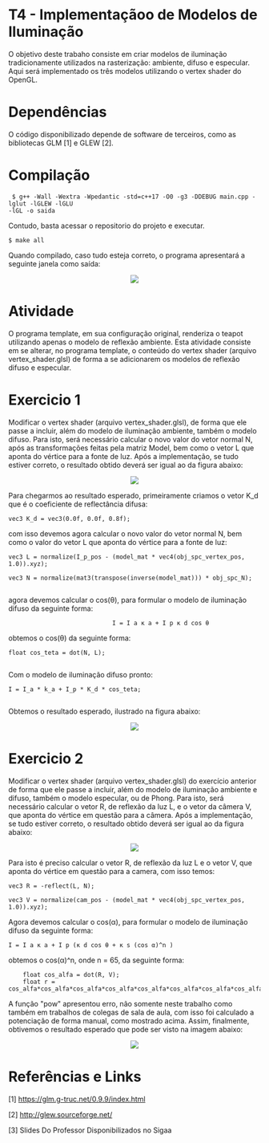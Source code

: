 # T4 - Implementaçãoo de Modelos de Iluminação

O objetivo deste trabaho consiste em criar modelos de iluminação tradicionamente utilizados na rasterização: ambiente, difuso e especular. Aqui será implementado os três modelos utilizando o vertex shader do OpenGL.  

# Dependências 

O código disponibilizado depende de software de terceiros, como as bibliotecas GLM [1] e GLEW [2].

# Compilação
```` 
 $ g++ -Wall -Wextra -Wpedantic -std=c++17 -O0 -g3 -DDEBUG main.cpp -lglut -lGLEW -lGLU
-lGL -o saida
````
Contudo, basta acessar o repositorio do projeto e executar.

````        
$ make all
````

Quando compilado, caso tudo esteja correto, o programa apresentará a seguinte janela como saída: 

<p align="center">
  <img src="https://github.com/GuilhermeMRodrigues/Computacao_Grafica/blob/master/imagens/xicara1.jpeg" />
</p>

# Atividade

O programa template, em sua configuração original, renderiza o teapot utilizando apenas o modelo
de reflexão ambiente. Esta atividade consiste em se alterar, no programa template, o conteúdo do
vertex shader (arquivo vertex_shader.glsl) de forma a se adicionarem os modelos de reflexão difuso
e especular.

# Exercicio 1

Modificar o vertex shader (arquivo vertex_shader.glsl), de forma que ele passe a incluir, além do
modelo de iluminação ambiente, também o modelo difuso. Para isto, será necessário calcular o novo
valor do vetor normal N, após as transformações feitas pela matriz Model, bem como o vetor L que
aponta do vértice para a fonte de luz. Após a implementação, se tudo estiver correto, o resultado obtido deverá ser igual ao da figura abaixo:

<p align="center">
  <img src="https://github.com/GuilhermeMRodrigues/Computacao_Grafica/blob/master/imagens/questao1.jpeg" />
</p>

Para chegarmos ao resultado esperado, primeiramente criamos o vetor K_d que é o coeficiente de reflectância difusa:
````        
vec3 K_d = vec3(0.0f, 0.0f, 0.8f);
````
com isso devemos agora calcular o novo valor do vetor normal N, bem como o valor do vetor L que aponta do vértice para a fonte de luz: 

````        
vec3 L = normalize(I_p_pos - (model_mat * vec4(obj_spc_vertex_pos, 1.0)).xyz);
   
vec3 N = normalize(mat3(transpose(inverse(model_mat))) * obj_spc_N);
   
````
agora devemos calcular o cos(θ), para formular o modelo de iluminação difuso da seguinte forma: 
          
                                 I = I a κ a + I p κ d cos θ

obtemos o cos(θ) da seguinte forma:
````        
float cos_teta = dot(N, L);
   
````
Com o modelo de iluminação difuso pronto:

````        
I = I_a * k_a + I_p * K_d * cos_teta;
   
````
Obtemos o resultado esperado, ilustrado na figura abaixo: 

<p align="center">
  <img src="https://github.com/GuilhermeMRodrigues/Computacao_Grafica/blob/master/imagens/xicara_exercicio1.jpeg" />
</p>

# Exercicio 2
Modificar o vertex shader (arquivo vertex_shader.glsl) do exercício anterior de forma que ele passe
a incluir, além do modelo de iluminação ambiente e difuso, também o modelo especular, ou de Phong.
Para isto, será necessário calcular o vetor R, de reflexão da luz L, e o vetor da câmera V, que aponta
do vértice em questão para a câmera. Após a implementação, se tudo estiver correto, o resultado obtido deverá ser igual ao da figura abaixo:

<p align="center">
  <img src="https://github.com/GuilhermeMRodrigues/Computacao_Grafica/blob/master/imagens/exe2.jpeg" />
</p>

Para isto é preciso calcular o vetor R, de reflexão da luz L e o vetor V, que aponta do vértice em questão para a camera, com isso temos:

````        
vec3 R = -reflect(L, N);

vec3 V = normalize(cam_pos - (model_mat * vec4(obj_spc_vertex_pos, 1.0)).xyz);
````

Agora devemos calcular o cos(α), para formular o modelo de iluminação difuso da seguinte forma:

````        
I = I a κ a + I p (κ d cos θ + κ s (cos α)^n )
````

obtemos o cos(α)^n, onde n = 65, da seguinte forma:

````        
    float cos_alfa = dot(R, V);
    float r = cos_alfa*cos_alfa*cos_alfa*cos_alfa*cos_alfa*cos_alfa*cos_alfa*cos_alfa*cos_alfa*cos_alfa.....
````
A função "pow" apresentou erro, não somente neste trabalho como também em trabalhos de colegas de sala de aula, com isso foi calculado a potenciação de forma manual, como mostrado acima. Assim, finalmente, obtivemos o resultado esperado que pode ser visto na imagem abaixo: 
<p align="center">
  <img src="https://github.com/GuilhermeMRodrigues/Computacao_Grafica/blob/master/imagens/respsota2_atv4.jpeg" />
</p>

# Referências e Links
[1] https://glm.g-truc.net/0.9.9/index.html

[2] http://glew.sourceforge.net/

[3] Slides Do Professor Disponibilizados no Sigaa
